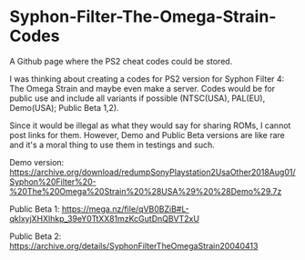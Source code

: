 # Syphon-Filter-The-Omega-Strain-Codes
A Github page where the PS2 cheat codes could be stored.

I was thinking about creating a codes for PS2 version for Syphon Filter 4: The Omega Strain and maybe even make a server.
Codes would be for public use and include all variants if possible (NTSC(USA), PAL(EU), Demo(USA); Public Beta 1,2).

Since it would be illegal as what they would say for sharing ROMs, I cannot post links for them. However, Demo and Public Beta versions are like rare and it's a moral thing to use them in testings and such.

Demo version: https://archive.org/download/redumpSonyPlaystation2UsaOther2018Aug01/Syphon%20Filter%20-%20The%20Omega%20Strain%20%28USA%29%20%28Demo%29.7z

Public Beta 1: https://mega.nz/file/qVB0BZiB#L-qklxyjXHXlhkp_39eY0TtXX81mzKcGutDnQBVT2xU

Public Beta 2: https://archive.org/details/SyphonFilterTheOmegaStrain20040413
